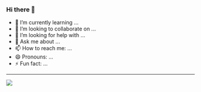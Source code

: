 ### Hi there 👋


- 🌱 I’m currently learning ...
- 👯 I’m looking to collaborate on ...
- 🤔 I’m looking for help with ...
- 💬 Ask me about ...
- 📫 How to reach me: ...
- 😄 Pronouns: ...
- ⚡ Fun fact: ...

<hr />
<a href="https://github.com/reza-nazari">
  <img align="center" src="https://github-readme-stats.vercel.app/api/top-langs/?username=reza-nazari&theme=dracula" />
</a>
